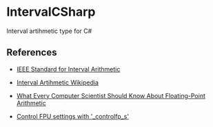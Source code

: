 # IntervalCSharp
Interval artihmetic type for C#




## References

- [IEEE Standard for Interval Arithmetic](https://standards.ieee.org/ieee/1788/4431/)

- [Interval Artihmetic Wikipedia](https://en.wikipedia.org/wiki/Interval_arithmetic)

- [What Every Computer Scientist Should Know About Floating-Point Arithmetic](https://docs.oracle.com/cd/E19957-01/806-3568/ncg_goldberg.html)

- [Control FPU settings with '_controlfp_s'](https://learn.microsoft.com/en-us/cpp/c-runtime-library/reference/controlfp-s?view=msvc-170)
